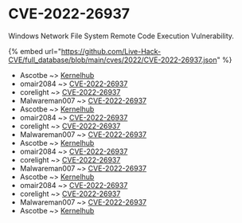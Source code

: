 # CVE-2022-26937

Windows Network File System Remote Code Execution Vulnerability.

{% embed url="https://github.com/Live-Hack-CVE/full_database/blob/main/cves/2022/CVE-2022-26937.json" %}


* Ascotbe ~> [Kernelhub](https://www.alice-snow.ru/2022/database/cve-2022-26937/kernelhub-ascotbe)
* omair2084 ~> [CVE-2022-26937](https://www.alice-snow.ru/2022/database/cve-2022-26937/cve-2022-26937-omair2084)
* corelight ~> [CVE-2022-26937](https://www.alice-snow.ru/2022/database/cve-2022-26937/cve-2022-26937-corelight)
* Malwareman007 ~> [CVE-2022-26937](https://www.alice-snow.ru/2022/database/cve-2022-26937/cve-2022-26937-malwareman007)
* Ascotbe ~> [Kernelhub](https://www.alice-snow.ru/2022/database/cve-2022-26937/kernelhub-ascotbe)
* omair2084 ~> [CVE-2022-26937](https://www.alice-snow.ru/2022/database/cve-2022-26937/cve-2022-26937-omair2084)
* corelight ~> [CVE-2022-26937](https://www.alice-snow.ru/2022/database/cve-2022-26937/cve-2022-26937-corelight)
* Malwareman007 ~> [CVE-2022-26937](https://www.alice-snow.ru/2022/database/cve-2022-26937/cve-2022-26937-malwareman007)
* Ascotbe ~> [Kernelhub](https://www.alice-snow.ru/2022/database/cve-2022-26937/kernelhub-ascotbe)
* omair2084 ~> [CVE-2022-26937](https://www.alice-snow.ru/2022/database/cve-2022-26937/cve-2022-26937-omair2084)
* corelight ~> [CVE-2022-26937](https://www.alice-snow.ru/2022/database/cve-2022-26937/cve-2022-26937-corelight)
* Malwareman007 ~> [CVE-2022-26937](https://www.alice-snow.ru/2022/database/cve-2022-26937/cve-2022-26937-malwareman007)
* Ascotbe ~> [Kernelhub](https://www.alice-snow.ru/2022/database/cve-2022-26937/kernelhub-ascotbe)
* omair2084 ~> [CVE-2022-26937](https://www.alice-snow.ru/2022/database/cve-2022-26937/cve-2022-26937-omair2084)
* corelight ~> [CVE-2022-26937](https://www.alice-snow.ru/2022/database/cve-2022-26937/cve-2022-26937-corelight)
* Malwareman007 ~> [CVE-2022-26937](https://www.alice-snow.ru/2022/database/cve-2022-26937/cve-2022-26937-malwareman007)
* Ascotbe ~> [Kernelhub](https://www.alice-snow.ru/2022/database/cve-2022-26937/kernelhub-ascotbe)
